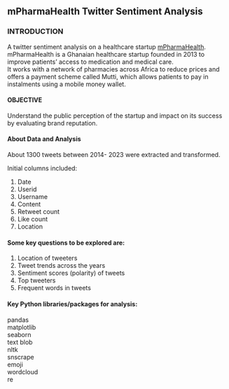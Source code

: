 ## mPharmaHealth Twitter Sentiment Analysis

### INTRODUCTION

A twitter sentiment analysis on a healthcare startup [mPharmaHealth](https://mpharma.com/).                                                                   
mPharmaHealth is a Ghanaian healthcare startup founded in 2013 to improve patients’ access to medication and medical care.                                          
It works with a network of pharmacies across Africa to reduce prices and offers a payment scheme called Mutti, which allows patients to pay in instalments using a mobile money wallet.

#### OBJECTIVE                                                                                                                         
 Understand the public perception of the startup and impact on its success by evaluating brand reputation.


#### About  Data and Analysis
About 1300 tweets  between 2014- 2023 were extracted and transformed.


Initial columns included:
1. Date 
2. Userid
3. Username
4. Content
5. Retweet count
6. Like count
7. Location

#### Some key questions to be explored are:

1. Location of tweeters                                                                            
2. Tweet trends across the years
3. Sentiment scores (polarity) of tweets
4. Top tweeters
5. Frequent words in tweets

#### Key Python libraries/packages for analysis:

pandas                                                                                                                                                             
matplotlib                                                                                                                                                       
seaborn                                                                                                                                                             
text blob                                                                                                                                                             
nltk                                                                                                                                                                 
snscrape                                                                                                                                                              
emoji                                                                                                                                                                 
wordcloud                                                                                                                                                            
re                                                                                                                                                                  


